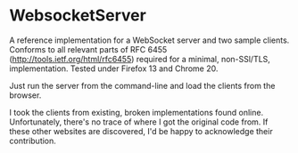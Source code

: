 WebsocketServer
===============

A reference implementation for a WebSocket server and two sample clients. Conforms to all relevant parts of RFC 6455 (http://tools.ietf.org/html/rfc6455) required for a minimal, non-SSl/TLS, implementation. Tested under Firefox 13 and Chrome 20.

Just run the server from the command-line and load the clients from the browser.

I took the clients from existing, broken implementations found online. Unfortunately, there's no trace of where I got the original code from. If these other websites are discovered, I'd be happy to acknowledge their contribution.


